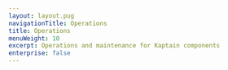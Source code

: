 ```yaml
---
layout: layout.pug
navigationTitle: Operations
title: Operations
menuWeight: 10
excerpt: Operations and maintenance for Kaptain components
enterprise: false
---
```

